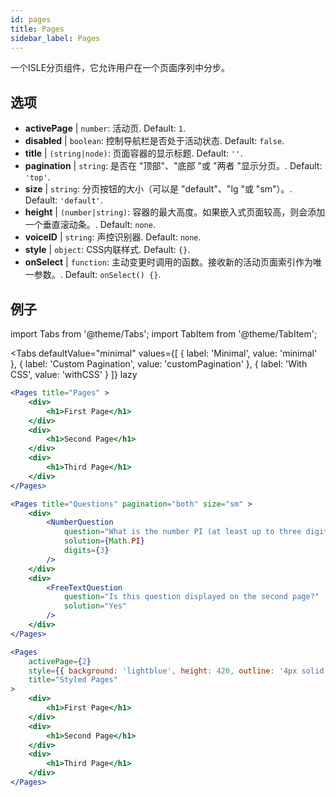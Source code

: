 ```yaml
---
id: pages 
title: Pages
sidebar_label: Pages
---
```


一个ISLE分页组件，它允许用户在一个页面序列中分步。

## 选项

* __activePage__ | `number`: 活动页. Default: `1`.
* __disabled__ | `boolean`: 控制导航栏是否处于活动状态. Default: `false`.
* __title__ | `(string|node)`: 页面容器的显示标题. Default: `''`.
* __pagination__ | `string`: 是否在 "顶部"、"底部 "或 "两者 "显示分页。. Default: `'top'`.
* __size__ | `string`: 分页按钮的大小（可以是 "default"、"lg "或 "sm"）。. Default: `'default'`.
* __height__ | `(number|string)`: 容器的最大高度。如果嵌入式页面较高，则会添加一个垂直滚动条。. Default: `none`.
* __voiceID__ | `string`: 声控识别器. Default: `none`.
* __style__ | `object`: CSS内联样式. Default: `{}`.
* __onSelect__ | `function`: 主动变更时调用的函数。接收新的活动页面索引作为唯一参数。. Default: `onSelect() {}`.


## 例子

import Tabs from '@theme/Tabs';
import TabItem from '@theme/TabItem';

<Tabs
    defaultValue="minimal"
    values={[
        { label: 'Minimal', value: 'minimal' },
        { label: 'Custom Pagination', value: 'customPagination' },
        { label: 'With CSS', value: 'withCSS' }
    ]}
    lazy
>

<TabItem value="minimal">

```jsx live
<Pages title="Pages" >
    <div>
        <h1>First Page</h1>
    </div>
    <div>
        <h1>Second Page</h1>
    </div>
    <div>
        <h1>Third Page</h1>
    </div>
</Pages>
```

</TabItem>

<TabItem value="customPagination" >

```jsx live
<Pages title="Questions" pagination="both" size="sm" >
    <div>
        <NumberQuestion
            question="What is the number PI (at least up to three digits after the decimal point)?"
            solution={Math.PI}
            digits={3}
        />
    </div>
    <div>
        <FreeTextQuestion 
            question="Is this question displayed on the second page?"
            solution="Yes" 
        />
    </div>
</Pages>
```
</TabItem>

<TabItem value="withCSS">

```jsx live
<Pages 
    activePage={2}
    style={{ background: 'lightblue', height: 420, outline: '4px solid black' }} 
    title="Styled Pages"
>
    <div>
        <h1>First Page</h1>
    </div>
    <div>
        <h1>Second Page</h1>
    </div>
    <div>
        <h1>Third Page</h1>
    </div>
</Pages>
```

</TabItem>

</Tabs>

